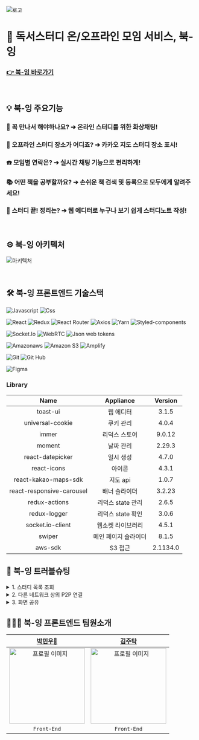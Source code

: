 ![로고](https://user-images.githubusercontent.com/79398383/171569945-46bfed25-cd98-47b4-82ca-e894839282f2.png)

# 📖 독서스터디 온/오프라인 모임 서비스, 북-잉

### [👉 북-잉 바로가기](https://book-ing.co.kr)

<br>

## 💡 북-잉 주요기능

### 🥺 꼭 만나서 해야하나요? ➔ 온라인 스터디를 위한 화상채팅!

### 🧐 오프라인 스터디 장소가 어디죠? ➔ 카카오 지도 스터디 장소 표시!

### ☎️ 모임별 연락은? ➔ 실시간 채팅 기능으로 편리하게!

### 📚 어떤 책을 공부할까요? ➔ 손쉬운 책 검색 및 등록으로 모두에게 알려주세요!

### 📝 스터디 끝! 정리는? ➔ 웹 에디터로 누구나 보기 쉽게 스터디노트 작성!

<br>

## ⚙️ 북-잉 아키텍처

![아키텍처](https://blog.kakaocdn.net/dn/1yDmG/btrDOSWYdv4/zwJdDEWrGSaOf9mYRBnKZ0/img.png)

<br>

## 🛠 북-잉 프론트엔드 기술스택

![Javascript](https://img.shields.io/badge/javascript-F7DF1E?style=for-the-badge&logo=javascript&logoColor=black)
![Css](https://img.shields.io/badge/css-1572B6?style=for-the-badge&logo=css3&logoColor=white)

![React](https://img.shields.io/badge/react-61DAFB?style=for-the-badge&logo=react&logoColor=black)
![Redux](https://img.shields.io/badge/redux-764ABC?style=for-the-badge&logo=redux&logoColor=white)
![React Router](https://img.shields.io/badge/react%20router-CA4245?style=for-the-badge&logo=react%20router&logoColor=black)
![Axios](https://img.shields.io/badge/axios-00AF9C?style=for-the-badge&logo=axios&logoColor=black)
![Yarn](https://img.shields.io/badge/yarn-2C8EBB?style=for-the-badge&logo=yarn&logoColor=black)
![Styled-components](https://img.shields.io/badge/styled%20components-DB7093?style=for-the-badge&logo=styled%20components&logoColor=black)

![Socket.Io](https://img.shields.io/badge/socket.io-010101?style=for-the-badge&logo=socket.io&logoColor=white)
![WebRTC](https://img.shields.io/badge/webrtc-E03C31?style=for-the-badge&logo=webrtc&logoColor=white)
![Json web tokens](https://img.shields.io/badge/json%20web%20tokens-000000?style=for-the-badge&logo=json%20web%20tokens&logoColor=white)

![Amazonaws](https://img.shields.io/badge/amazonaws-232F3E?style=for-the-badge&logo=amazonaws&logoColor=white)
![Amazon S3](https://img.shields.io/badge/amazon%20s3-569A31?style=for-the-badge&logo=amazon%20s3&logoColor=white)
![Amplify](https://img.shields.io/badge/-aws%20amplify-FF9900?style=for-the-badge&logo=aws%20amplify&logoColor=white)

![Git](https://img.shields.io/badge/git-333333?style=for-the-badge&logo=git&logoColor=white)
![Git Hub](https://img.shields.io/badge/github-181717?style=for-the-badge&logo=github&logoColor=white)

![Figma](https://img.shields.io/badge/figma-%23F24E1E.svg?style=for-the-badge&logo=figma&logoColor=white)

### Library

|           Name            |      Appliance       | Version  |
| :-----------------------: | :------------------: | :------: |
|         toast-ui          |      웹 에디터       |  3.1.5   |
|     universal-cookie      |      쿠키 관리       |  4.0.4   |
|           immer           |    리덕스 스토어     |  9.0.12  |
|          moment           |      날짜 관리       |  2.29.3  |
|     react-datepicker      |      일시 생성       |  4.7.0   |
|        react-icons        |        아이콘        |  4.3.1   |
|   react-kakao-maps-sdk    |       지도 api       |  1.0.7   |
| react-responsive-carousel |    배너 슬라이더     |  3.2.23  |
|       redux-actions       |  리덕스 state 관리   |  2.6.5   |
|       redux-logger        |  리덕스 state 확인   |  3.0.6   |
|     socket.io-client      |  웹소켓 라이브러리   |  4.5.1   |
|          swiper           | 메인 페이지 슬라이더 |  8.1.5   |
|          aws-sdk          |       S3 접근        | 2.1134.0 |

## 🎯 북-잉 트러블슈팅

<details>
<summary>1. 스터디 목록 조회</summary>
<div markdown="1">
<br>

저희 서비스 내 모임페이지에서 스터디 목록을 조회할 때, 서버에서 응답하는 속도가 스터디 개수에 비례하여 느려지는 현상을 발견하였습니다.<br>
확인해보니, 스터디 목록 조회 시, 카카오 지도에 위치를 표시하기 위한 좌표정보가 필요하여 스터디 생성 시 DB에 저장했던 주소정보를 구글 API를 통해 위도와 경도로 바꿔주는 과정을 거침에 따라 시간이 오래 걸리는
것을 확인하였습니다.<br>
해당 문제를 해결하기위해 스터디 컬렉션 내 위도와 경도 도큐먼트를 추가하고, 스터디 생성 시 입력받은 주소정보를 즉시 좌표정보로 변환하여 위도와 경도 도큐먼트에 값을 삽입하였습니다.<br>
이에 수정 전 10개 스터디를 조회하는데 있어 걸렸던 평균시간 2.5초에서 수정 후 0.5초 이내로 속도개선이 된 것을 확인할 수 있었습니다.<br>

</div>
</details>

<details>
<summary>2. 다른 네트워크 상의 P2P 연결</summary>
<div markdown="1">
<br>

WebRTC를 이용하여 1:N P2P 연결을 시도하던 중 테스트 단계에서 STUN서버를 이용하여 동일한 네트워크 내에 있는 사용자 간 연결은 성공했으나, 다른 네트워크 상에 있는 사용자와는 연결되지 않는 현상이
있었습니다.<br>
해당 문제에 대해 확인해보니, NAT에 막혀 각 피어 간 시그널링 불가능으로 인해 장치 정보를 불러오지 못했습니다. 기본적으로 P2P 연결 시 최적의 ICE를 찾으며 다른 클라이언트에게 갈 수 있는 최적의 네트워크를
찾는 것이 맞으나, STUN 서버를 거쳐도 NAT 뒤에 어떤 IP정보가 있는지 알 수 없는 상황이 있는 것이 원인이었습니다.<br>
따라서 해당 문제를 해결하기 위해 NAT 환경에서 릴레이하여 통신할 수 있는 TURN 서버를 자체적으로 구축하여 해당 문제를 해결하였습니다.<br>
TURN 서버는 인터넷 망에 위치하고 각 피어들이 사설망 안에서 통신하는데, 이 때 각 피어가 직접 통신하는 것이 아니라 릴레이 역할을 하는 TURN 서버를 통해 경유하여 다른 네트워크 사용자들끼리 연결가능 할 수
있다는 것을 알았습니다.<br>

</div>
</details>

<details>
<summary>3. 화면 공유</summary>
<div markdown="1">
<br>

WebRTC를 이용하여 화면공유 기능을 구현하던 중, 화면공유 스트림이 피어끼리 연결되지 못해 화면이 공유되지 않는 문제가 발생하였습니다.<br>
이 문제를 확인하기 위해 화면 스트림에 또 다른 소켓 아이디를 부여하여 시그널링 서버에서 Offer, Answer, Icecandidate를 주고 받으며, P2P 연결에 성공하였습니다. 하지만 화면공유 시, 각
피어의 트랙이 일정하지 않은 형태로 중복되어 여러개의 비디오와 음성이 출력되어 렌더링되는 문제가 발생하였습니다.<br>
해당 문제를 해결하기 위해 브레인 스토밍 하던 중, 최종 발표 준비까지의 시간이 여유치 않아, 최종 발표 이후 기능을 추가하기로 했습니다.<br>

</div>
</details>

## 👨‍👨‍👦‍ 북-잉 프론트엔드 팀원소개

|[박민우🔰](https://github.com/MinwooPark93) | [김주탁](https://github.com/Taak-e) |
|:----------------------------------------:|:----------------------------------:|
|<img src="https://avatars.githubusercontent.com/u/79454069?v=4" alt="프로필 이미지" width="200px"/>|<img src="https://avatars.githubusercontent.com/u/83898103?v=4" alt="프로필 이미지" width="200px"/>|
|`Front-End`|`Front-End`|



